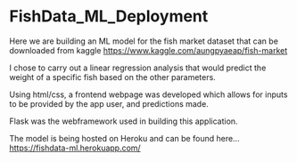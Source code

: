 # FishData_ML_Deployment
Here we are building an ML model for the fish market dataset that can be downloaded from kaggle https://www.kaggle.com/aungpyaeap/fish-market

I chose to carry out a linear regression analysis that would predict the weight of a specific fish based on the other parameters.

Using html/css, a frontend webpage was developed which allows for inputs to be provided by the app user, and predictions made.

Flask was the webframework used in building this application.

The model is being hosted on Heroku and can be found here... https://fishdata-ml.herokuapp.com/
